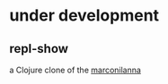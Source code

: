 # under development

## repl-show
a Clojure clone of the [marconilanna](https://github.com/marconilanna/REPLesent)
